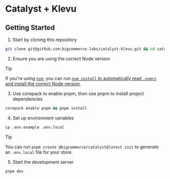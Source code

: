 # Catalyst + Klevu

## Getting Started

1. Start by cloning this repository

```bash
git clone git@github.com:bigcommerce-labs/catalyst-klevu.git && cd catalyst-klevu
```

2. Ensure you are using the correct Node version

> [!TIP]
> If you're using [`nvm`](https://github.com/nvm-sh/nvm), you can run [`nvm install` to automatically read `.nvmrc` and install the correct Node version](https://github.com/nvm-sh/nvm?tab=readme-ov-file#nvmrc).

3. Use corepack to enable pnpm, then use pnpm to install project dependencies

```bash
corepack enable pnpm && pnpm install
```

4. Set up environment variables

```bash
cp .env.example .env.local
```

> [!TIP]
> You can run `pnpm create @bigcommerce/catalyst@latest init` to generate an `.env.local` file for your store.

5. Start the development server

```bash
pnpm dev
```
